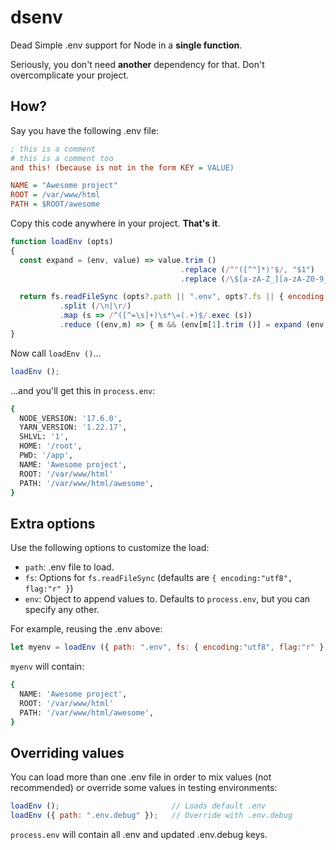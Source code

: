 # dsenv

Dead Simple .env support for Node in a **single function**.

Seriously, you don't need **another** dependency for that. Don't overcomplicate your project.

## How?

Say you have the following .env file:

```ini
; this is a comment
# this is a comment too
and this! (because is not in the form KEY = VALUE)

NAME = "Awesome project"
ROOT = /var/www/html
PATH = $ROOT/awesome
```

Copy this code anywhere in your project. **That's it**.

```js
function loadEnv (opts)
{
  const expand = (env, value) => value.trim ()
                                      .replace (/^"([^"]*)"$/, "$1")
                                      .replace (/\$[a-zA-Z_][a-zA-Z0-9_]*/g, m => expand (env, env[m.substr (1)]));

  return fs.readFileSync (opts?.path || ".env", opts?.fs || { encoding:"utf8", flag:"r" })
           .split (/\n|\r/)
           .map (s => /^([^=\s]+)\s*\=(.+)$/.exec (s))
           .reduce ((env,m) => { m && (env[m[1].trim ()] = expand (env, m[2])); return env; }, opts?.env || process.env);
}
```

Now call ```loadEnv ()```...

```js
loadEnv ();
```

...and you'll get this in ```process.env```:

```sh
{
  NODE_VERSION: '17.6.0',
  YARN_VERSION: '1.22.17',
  SHLVL: '1',
  HOME: '/root',
  PWD: '/app',
  NAME: 'Awesome project',
  ROOT: '/var/www/html'
  PATH: '/var/www/html/awesome',
}
```

## Extra options

Use the following options to customize the load:

- ```path```: .env file to load.
- ```fs```:   Options for ```fs.readFileSync``` (defaults are ```{ encoding:"utf8", flag:"r" }```)
- ```env```:  Object to append values to. Defaults to ```process.env```, but you can specify any other.

For example, reusing the .env above:

```js
let myenv = loadEnv ({ path: ".env", fs: { encoding:"utf8", flag:"r" }, env:{}});
```

```myenv``` will contain:

```sh
{
  NAME: 'Awesome project',
  ROOT: '/var/www/html'
  PATH: '/var/www/html/awesome',
}
```

## Overriding values

You can load more than one .env file in order to mix values (not recommended) or override some values in testing environments:

```js
loadEnv ();                         // Loads default .env
loadEnv ({ path: ".env.debug" });   // Override with .env.debug
```

```process.env``` will contain all .env and updated .env.debug keys.
